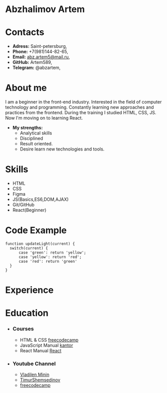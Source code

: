 # Abzhalimov Artem
# Contacts
+ **Adress:** Saint-petersburg,
+ **Phone:** +7(981)144-82-65,
+ **Email:** abz.artem5@mail.ru,
+ **GitHub:** Artem589,
+ **Telegram:**  @abzartem,
# About me
I am a beginner in the front-end industry.
Interested in the field of computer technology and
programming. Constantly learning new approaches
and practices from the frontend. During the training I studied HTML, CSS, JS.
Now I'm moving on to learning React.
+ **My strengths:**
    - Analytical skills
    - Disciplined
    - Result oriented.
    - Desire learn new technologies and tools.
# Skills
+ HTML
+ CSS
+ Figma
+ JS(Basics,ES6,DOM,AJAX)
+ Git/GitHub
+ React(Beginner)

# Code Example
``` 
function updateLight(current) {
  switch(current) {
      case 'green': return 'yellow';
      case 'yellow': return 'red';
      case 'red': return 'green'
  }
}
```
# Experience
# Education
* ### Courses
    - HTML & CSS [freecodecamp](https://www.freecodecamp.org/)
    - JavaScript Manual [kantor](https://learn.javascript.ru/)
    - React Manual [React](https://ru.reactjs.org/)
* ### Youtube Channel
    - [Vladilen Minin](https://www.youtube.com/c/VladilenMinin)
    - [TimurShemsedinov](https://www.youtube.com/c/TimurShemsedinov)
    - [freecodecamp](https://www.youtube.com/c/Freecodecamp)
